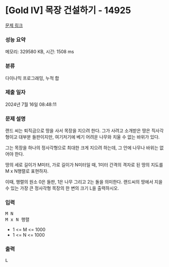# [Gold IV] 목장 건설하기 - 14925 

[문제 링크](https://www.acmicpc.net/problem/14925) 

### 성능 요약

메모리: 329580 KB, 시간: 1508 ms

### 분류

다이나믹 프로그래밍, 누적 합

### 제출 일자

2024년 7월 16일 08:48:11

### 문제 설명

<p>랜드 씨는 퇴직금으로 땅을 사서 목장을 지으려 한다.  그가 사려고 소개받은 땅은 직사각형이고 대부분 들판이지만, 여기저기에 베기 어려운 나무와 치울 수 없는 바위가 있다.</p>

<p>그는 목장을 하나의 정사각형으로 최대한 크게 지으려 하는데, 그 안에 나무나 바위는 없어야 한다. </p>

<p>땅의 세로 길이가 M미터, 가로 길이가 N미터일 때, 1미터 간격의 격자로 된 땅의 지도를 M x N행렬로 표현하자. </p>

<p>이때, 행렬의 원소 0은 들판, 1은 나무 그리고 2는 돌을 의미한다.  랜드씨의 땅에서 지을 수 있는 가장 큰 정사각형 목장의 한 변의 크기 L을 출력하시오.</p>

### 입력 

 <pre>M N
M x N 행렬</pre>

<ul>
	<li>1 <= M <= 1000</li>
	<li>1 <= N <= 1000</li>
</ul>

### 출력 

 <pre>L</pre>

